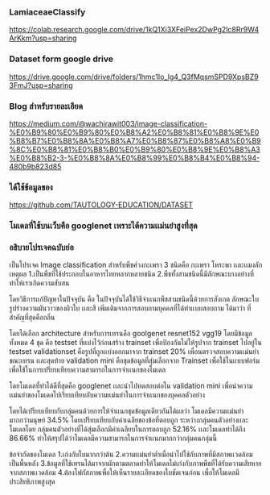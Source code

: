 ### LamiaceaeClassify
https://colab.research.google.com/drive/1kQ1Xi3XFeiPex2DwPg2lc8Rr9W4ArKkm?usp=sharing
 
### Dataset form google drive
https://drive.google.com/drive/folders/1hmc1Io_lg4_Q3fMqsmSPD9XpsBZ93FmJ?usp=sharing
### Blog สำหรับรายละเอียด
https://medium.com/@wachirawit003/image-classification-%E0%B9%80%E0%B9%80%E0%B8%A2%E0%B8%81%E0%B8%9E%E0%B8%B7%E0%B8%8A%E0%B8%A7%E0%B8%87%E0%B8%A8%E0%B9%8C%E0%B8%81%E0%B8%B0%E0%B9%80%E0%B8%9E%E0%B8%A3%E0%B8%B2-3-%E0%B8%8A%E0%B8%99%E0%B8%B4%E0%B8%94-480b9b823d85

### ได้ใช้ข้อมูลของ 
https://github.com/TAUTOLOGY-EDUCATION/DATASET
### โมเดลที่ใช้บนเว็บคือ googlenet เพราะได้ความเเม่นยำสูงที่สุด

### อธิบายโปรเจคฉบับย่อ
เป็นโปรเจค Image classification สำหรับพืชศ์วงกะเพรา 3 ชนิดคือ กะเพรา โหระพา เเละเเมงลัก 
เหตุผล
1.เป็นพืชที่ใช้ประกอบในอาหารไทยหลากหลายชนิด
2.พืชทั้งสามชนิดนี้มีลักษณะบางอย่างที่ทำให้เราเกิดความสับสน

โดยวิธีการเเก้ปัญหาในปัจจุบัน คือ ในปัจจุบันได้ใช้วิธีจำเเนกพืชสามชนิดนี้ด้วยการสังเกต ลักษณะใบ รูปร่างความมันวาวของผิวใบ เเละสี
เพิ่มเติมจากการสอบถามบุคคลที่ได้ทำเเบบสอบถาม ได้มาว่า ที่สำคัญที่สุดคือกลิ่น 

โดยได้เลือก architecture สำหรับการเทรนคือ goolgenet resnet152 vgg19
โดยมีข้อมูลทั้งหมด 4 ชุด คือ testset ที่เเบ่งไว้ก่อนสร้าง trainset เพื่อป้องกันไม่ให้รูปจาก trainset ไปอยู่ใน testset 
validationset คือรูปที่ถูกเเบ่งออกมาจาก trainset 20% เพื่อนตรวจสอบความเเม่นยำขณะเทรน เเละสุดท้าย validation mini คือชุดข้อมูลที่สุ่มเลือกจาก
Trainset เพื่อใช้ในเเบบฟอร์ม เพื่อใช้ในการเปรียบเทียบความสามารถในการจำเเนกของโมเดล

โดยโมเดลที่ทำได้ดีที่สุดคือ googlenet เเละนำไปทดสอบต่อใน validation mini เพื่อนำความเเม่นยำของโมเดลไปเรียบเทียบกับความเเม่นยำในการจำเเนกของบุคคลตัวอย่าง

โดยได้เปรียบเทียบกับกลุ่มคนด้วยการให้จำเเนกชุดข้อมูลเดียวกันได้ผลว่า โมเดลมีความเเม่นยำมากกว่ามนุษย์ 34.5% โดยเปรียบเทียบกับค่าเฉลียของข้อที่ตอบถูก
ระหว่างกลุ่มคนตัวอย่างเเละ โมเดลโดย กลุ่มคนตัวอย่างที่ได้สุ่มเลือกมีค่าเฉลียบในการตอบถูก 52.16% เเละโมเดลทำได้ถึง 86.66% ทำให้สรุปได้ว่าโมเดลมีความสามารถในการจำเเนกมากกว่ากลุ่มคนกลุ่มนี้

ข้อจำกัดของโมเดล 
1.เก่งกับใบมากกว่าต้น
2.ความเเม่นยำต่ำเมื่อนำไปใช้กับภาพที่มีสภาพเเวดล้อมเป็นพื้นหลัง
3.ข้อมูลที่ใช้เทรนได้มาจากผักตามตลาดทำให้โมเดลไม่เก่งกับภาพพืชที่ได้รับความเสียหายจากสภาพเเวดล้อม
4.ต้องโฟกัสภาพเพื่อให้เห็นรายละเอียดของใบชัดเจนก่อน เพื่อให้โมเดลมีประสิทธิภาพสูงสุด
